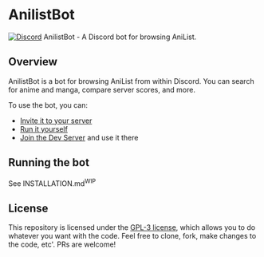 # AnilistBot

[![Discord](https://img.shields.io/discord/867985175697567744)](https://discord.gg/gGVDR6Mxu4)
AnilistBot - A Discord bot for browsing AniList.

## Overview

AnilistBot is a bot for browsing AniList from within Discord.
You can search for anime and manga, compare server scores, and more.

To use the bot, you can:

- [Invite it to your server](https://discord.com/api/oauth2/authorize?client_id=861173907644743680&permissions=137439308864&scope=bot)
- [Run it yourself](#running-the-bot)
- [Join the Dev Server](https://discord.gg/gGVDR6Mxu4) and use it there

## Running the bot

See INSTALLATION.md<sup>WIP</sup>

## License

This repository is licensed under the [GPL-3 license](LICENSE), which allows you to do whatever you want with the code.
Feel free to clone, fork, make changes to the code, etc'. PRs are welcome!

